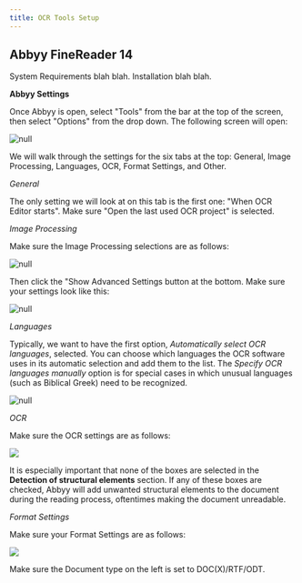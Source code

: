 ```yaml
---
title: OCR Tools Setup
---
```

## Abbyy FineReader 14

System Requirements blah blah. Installation blah blah.

**Abbyy Settings**

Once Abbyy is open, select "Tools" from the bar at the top of the screen, then select "Options" from the drop down. The following screen will open:

![null](/assets/images/uploads/tools.options.png)

We will walk through the settings for the six tabs at the top: General, Image Processing, Languages, OCR, Format Settings, and Other.

_General_

The only setting we will look at on this tab is the first one: "When OCR Editor starts". Make sure "Open the last used OCR project" is selected.

_Image Processing_

Make sure the Image Processing selections are as follows:

![null](/assets/images/uploads/imageprocessing.png)

Then click the "Show Advanced Settings button at the bottom. Make sure your settings look like this:

![null](/assets/images/uploads/imageadvancedsettings.png)

_Languages_

Typically, we want to have the first option, _Automatically select OCR languages_, selected. You can choose which languages the OCR software uses in its automatic selection and add them to the list.  The _Specify OCR languages manually_ option is for special cases in which unusual languages (such as Biblical Greek) need to be recognized.

![null](/assets/images/uploads/toolslanguages.png)

_OCR_

Make sure the OCR settings are as follows:

![](/assets/images/uploads/toolsocr.png)

It is especially important that none of the boxes are selected in the **Detection of structural elements** section. If any of these boxes are checked, Abbyy will add unwanted structural elements to the document during the reading process, oftentimes making the document unreadable.

_Format Settings_

Make sure your Format Settings are as follows:

![](/assets/images/uploads/toolsformatting.png)

Make sure the Document type on the left is set to DOC(X)/RTF/ODT.

